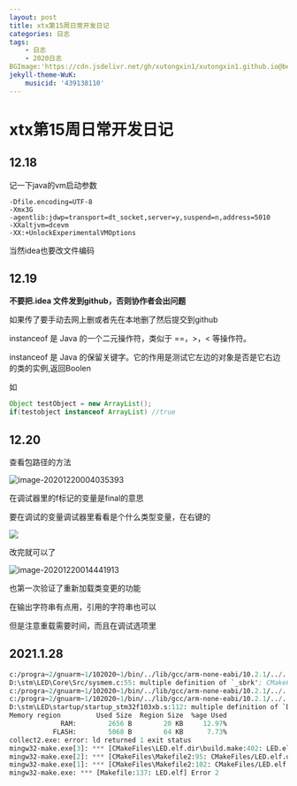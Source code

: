 ```yaml
---
layout: post
title: xtx第15周日常开发日记
categories: 日志
tags: 
    - 日志 
    - 2020日志
BGImage:'https://cdn.jsdelivr.net/gh/xutongxin1/xutongxin1.github.io@bebc52fb1b67a08f8db0026051b9716a88a37900/asset/%E6%97%A5%E5%BF%97/75065066_p0.jpg'
jekyll-theme-WuK:
    musicid: '439138110'
---
```


# xtx第15周日常开发日记 

## 12.18

记一下java的vm启动参数

```
-Dfile.encoding=UTF-8
-Xmx3G
-agentlib:jdwp=transport=dt_socket,server=y,suspend=n,address=5010
-XXaltjvm=dcevm
-XX:+UnlockExperimentalVMOptions
```

当然idea也要改文件编码

## 12.19

**不要把.idea 文件发到github，否则协作者会出问题**

如果传了要手动去网上删或者先在本地删了然后提交到github



instanceof 是 Java 的一个二元操作符，类似于 ==，>，< 等操作符。

instanceof 是 Java 的保留关键字。它的作用是测试它左边的对象是否是它右边的类的实例,返回Boolen

如

```java
Object testObject = new ArrayList();
if(testobject instanceof ArrayList) //true
```



[runoob.com/java/method-instanceof.html]: runoob.com/java/method-instanceof.html



## 12.20

查看包路径的方法

![image-20201220004035393](https://raw.githubusercontent.com/xutongxin1/xutongxin1.github.io/master/asset/%E6%97%A5%E5%BF%97/image-20201220004035393.png)





在调试器里的f标记的变量是final的意思

要在调试的变量调试器里看看是个什么类型变量，在右键的

![](https://raw.githubusercontent.com/xutongxin1/xutongxin1.github.io/master/asset/%E6%97%A5%E5%BF%97/image-20201220014343222.png)

改完就可以了

![image-20201220014441913](https://raw.githubusercontent.com/xutongxin1/xutongxin1.github.io/master/asset/%E6%97%A5%E5%BF%97/image-20201220014441913.png)

也第一次验证了重新加载类变更的功能

在输出字符串有点用，引用的字符串也可以

但是注意重载需要时间，而且在调试选项里



## 2021.1.28

```commonlisp
c:/progra~2/gnuarm~1/102020~1/bin/../lib/gcc/arm-none-eabi/10.2.1/../../../../arm-none-eabi/bin/ld.exe: CMakeFiles/LED.elf.dir/Core/Src/sysmem.c.obj: in function `_sbrk':
D:\stm\LED\Core\Src/sysmem.c:55: multiple definition of `_sbrk'; CMakeFiles/LED.elf.dir/Core/Src/syscalls.c.obj:D:\stm\LED\Core\Src/syscalls.c:118: first defined here
c:/progra~2/gnuarm~1/102020~1/bin/../lib/gcc/arm-none-eabi/10.2.1/../../../../arm-none-eabi/bin/ld.exe: CMakeFiles/LED.elf.dir/startup/startup_stm32f103xb.s.obj:(.isr_vector+0x0): multiple definition of `g_pfnVectors'; CMakeFiles/LED.elf.dir/Core/Startup/startup_stm32f103c8tx.s.obj:(.isr_vector+0x0): first defined here
c:/progra~2/gnuarm~1/102020~1/bin/../lib/gcc/arm-none-eabi/10.2.1/../../../../arm-none-eabi/bin/ld.exe: CMakeFiles/LED.elf.dir/startup/startup_stm32f103xb.s.obj: in function `Default_Handler':
D:\stm\LED\startup/startup_stm32f103xb.s:112: multiple definition of `Default_Handler'; CMakeFiles/LED.elf.dir/Core/Startup/startup_stm32f103c8tx.s.obj:D:\stm\LED\Core\Startup/startup_stm32f103c8tx.s:112: first defined here
Memory region         Used Size  Region Size  %age Used
             RAM:        2656 B        20 KB     12.97%
           FLASH:        5068 B        64 KB      7.73%
collect2.exe: error: ld returned 1 exit status
mingw32-make.exe[3]: *** [CMakeFiles\LED.elf.dir\build.make:402: LED.elf] Error 1
mingw32-make.exe[2]: *** [CMakeFiles\Makefile2:95: CMakeFiles/LED.elf.dir/all] Error 2
mingw32-make.exe[1]: *** [CMakeFiles\Makefile2:102: CMakeFiles/LED.elf.dir/rule] Error 2
mingw32-make.exe: *** [Makefile:137: LED.elf] Error 2
```

